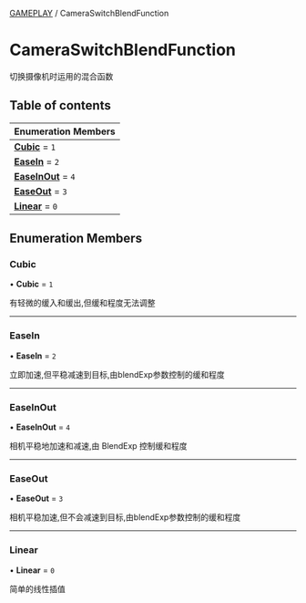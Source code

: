 [GAMEPLAY](../groups/Core.GAMEPLAY.md) / CameraSwitchBlendFunction

# CameraSwitchBlendFunction <Badge type="tip" text="Enumeration" /> <Score text="CameraSwitchBlendFunction" />

切换摄像机时运用的混合函数

## Table of contents

| Enumeration Members |
| :-----|
| **[Cubic](mw.CameraSwitchBlendFunction.md#cubic)** = ``1`` <br> |
| **[EaseIn](mw.CameraSwitchBlendFunction.md#easein)** = ``2`` <br> |
| **[EaseInOut](mw.CameraSwitchBlendFunction.md#easeinout)** = ``4`` <br> |
| **[EaseOut](mw.CameraSwitchBlendFunction.md#easeout)** = ``3`` <br> |
| **[Linear](mw.CameraSwitchBlendFunction.md#linear)** = ``0`` <br> |

## Enumeration Members

### Cubic <Score text="Cubic" /> 

• **Cubic** = ``1``

有轻微的缓入和缓出,但缓和程度无法调整

___

### EaseIn <Score text="EaseIn" /> 

• **EaseIn** = ``2``

立即加速,但平稳减速到目标,由blendExp参数控制的缓和程度

___

### EaseInOut <Score text="EaseInOut" /> 

• **EaseInOut** = ``4``

相机平稳地加速和减速,由 BlendExp 控制缓和程度

___

### EaseOut <Score text="EaseOut" /> 

• **EaseOut** = ``3``

相机平稳加速,但不会减速到目标,由blendExp参数控制的缓和程度

___

### Linear <Score text="Linear" /> 

• **Linear** = ``0``

简单的线性插值
